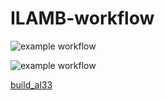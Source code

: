 # ILAMB-workflow

![example workflow](https://github.com/ACCESS-NRI/ILAMB-workflow/actions/workflows/ilamb_fetch.yml/badge.svg)

![example workflow](https://github.com/ACCESS-NRI/ILAMB-workflow/actions/workflows/iomb_fetch.yml/badge.svg)



[build_al33](http://130.56.247.78/build_al33/index.html)

